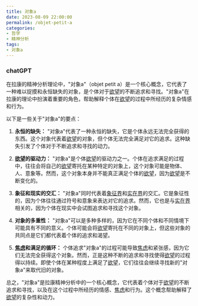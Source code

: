 ```yaml
---
title: 对象a
date: 2023-08-09 22:00:00
permalink: /objet-petit-a
categories:
- 哲学
- 精神分析
tags:
- 对象a
---
```


### chatGPT
在拉康的精神分析理论中，"对象a"（objet petit a）是一个核心概念，它代表了一种难以捉摸和永恒缺失的对象，是个体对于[欲望](/desire)的不断追求和寻找。"对象a"在拉康的理论中扮演着重要的角色，帮助解释个体在[欲望](/desire)的过程中所经历的复杂情感和行为。

以下是一些关于"对象a"的要点：

1. **永恒的缺失：** "对象a"代表了一种永恒的缺失，它是个体永远无法完全获得的东西。这个对象代表着[欲望](/desire)的对象，但个体无法完全满足对它的追求。这种缺失引发了个体对于不断追求和寻找的动力。

2. **[欲望](/desire)的驱动力：** "对象a"是个体[欲望](/desire)的驱动力之一。个体在追求满足的过程中，往往会将自己的[欲望](/desire)寄托在某种特定的对象上，这个对象可能是物体、人、意象等。然而，这个对象本身并不能真正满足个体的[欲望](/desire)，因为[欲望](/desire)是不断变化的。

3. **象征和现实的交汇：** "对象a"同时代表着[象征界](/symbolic)和[实在界](/real)的交汇。它是象征性的，因为个体往往通过符号和意象来表达对它的追求。然而，它也是与[实在界](/real)相关的，因为个体在现实中会试图追求和寻找这个对象。

4. **对象的多重性：** "对象a"可以是多种多样的，因为它在不同个体和不同情境下可能具有不同的意义。个体可能会将[欲望](/desire)寄托在不同的对象上，但这些对象的共同点是它们都代表着个体的追求和渴望。

5. **[焦虑](/anxiety)和满足的循环：** 个体追求"对象a"的过程可能导致[焦虑](/anxiety)和紧张感，因为它们无法完全获得这个对象。然而，正是这种不断的追求和寻找使得[欲望](/desire)的过程得以持续。即使个体在某种程度上满足了[欲望](/desire)，它们往往会继续寻找新的"对象a"来取代旧的对象。

总之，"对象a"是拉康精神分析中的一个核心概念，它代表着个体对于[欲望](/desire)的不断追求和寻找，以及在这个过程中所经历的情感、[焦虑](/anxiety)和行为。这个概念帮助解释了[欲望](/desire)的复杂性和动力。